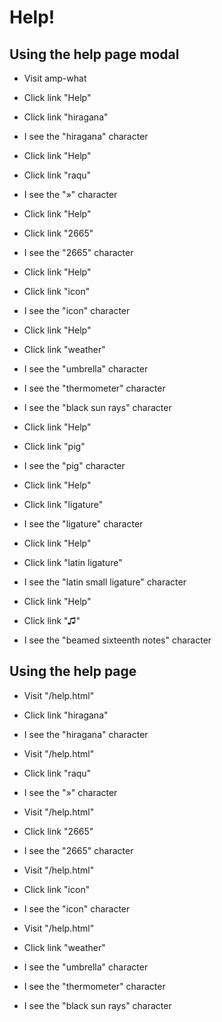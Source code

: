 # Help!

## Using the help page modal
* Visit amp-what
* Click link "Help"
* Click link "hiragana"
* I see the "hiragana" character

* Click link "Help"
* Click link "raqu"
* I see the "&raquo;" character

* Click link "Help"
* Click link "2665"
* I see the "2665" character

* Click link "Help"
* Click link "icon"
* I see the "icon" character

* Click link "Help"
* Click link "weather"
* I see the "umbrella" character
* I see the "thermometer" character
* I see the "black sun rays" character

* Click link "Help"
* Click link "pig"
* I see the "pig" character

* Click link "Help"
* Click link "ligature"
* I see the "ligature" character

* Click link "Help"
* Click link "latin ligature"
* I see the "latin small ligature" character

* Click link "Help"
* Click link "♫"
* I see the "beamed sixteenth notes" character

## Using the help page
* Visit "/help.html"
* Click link "hiragana"
* I see the "hiragana" character

* Visit "/help.html"
* Click link "raqu"
* I see the "&raquo;" character

* Visit "/help.html"
* Click link "2665"
* I see the "2665" character

* Visit "/help.html"
* Click link "icon"
* I see the "icon" character

* Visit "/help.html"
* Click link "weather"
* I see the "umbrella" character
* I see the "thermometer" character
* I see the "black sun rays" character
